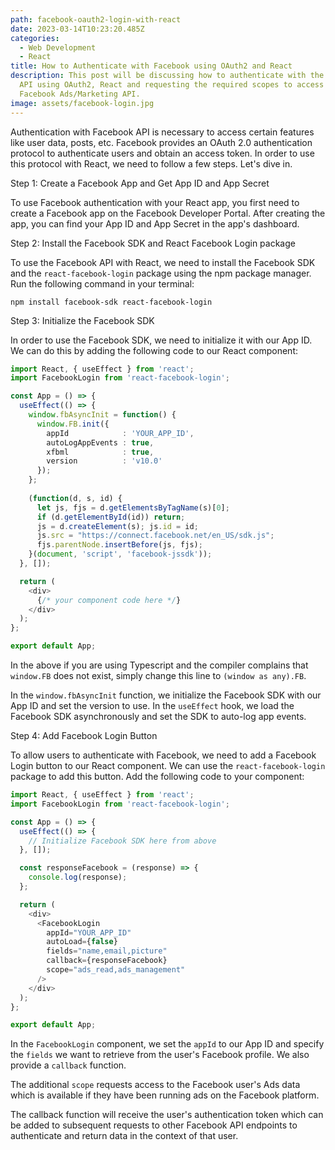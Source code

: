 ```yaml
---
path: facebook-oauth2-login-with-react
date: 2023-03-14T10:23:20.485Z
categories:
  - Web Development
  - React
title: How to Authenticate with Facebook using OAuth2 and React
description: This post will be discussing how to authenticate with the Facebook
  API using OAuth2, React and requesting the required scopes to access the
  Facebook Ads/Marketing API.
image: assets/facebook-login.jpg
---
```

Authentication with Facebook API is necessary to access certain features like user data, posts, etc. Facebook provides an OAuth 2.0 authentication protocol to authenticate users and obtain an access token. In order to use this protocol with React, we need to follow a few steps. Let's dive in.

Step 1: Create a Facebook App and Get App ID and App Secret

To use Facebook authentication with your React app, you first need to create a Facebook app on the Facebook Developer Portal. After creating the app, you can find your App ID and App Secret in the app's dashboard.

Step 2: Install the Facebook SDK and React Facebook Login package

To use the Facebook API with React, we need to install the Facebook SDK and the `react-facebook-login` package using the npm package manager. Run the following command in your terminal:

```
npm install facebook-sdk react-facebook-login
```

Step 3: Initialize the Facebook SDK

In order to use the Facebook SDK, we need to initialize it with our App ID. We can do this by adding the following code to our React component:

```typescript
import React, { useEffect } from 'react';
import FacebookLogin from 'react-facebook-login';

const App = () => {
  useEffect(() => {
    window.fbAsyncInit = function() {
      window.FB.init({
        appId            : 'YOUR_APP_ID',
        autoLogAppEvents : true,
        xfbml            : true,
        version          : 'v10.0'
      });
    };
 
    (function(d, s, id) {
      let js, fjs = d.getElementsByTagName(s)[0];
      if (d.getElementById(id)) return;
      js = d.createElement(s); js.id = id;
      js.src = "https://connect.facebook.net/en_US/sdk.js";
      fjs.parentNode.insertBefore(js, fjs);
    }(document, 'script', 'facebook-jssdk'));
  }, []);

  return (
    <div>
      {/* your component code here */}
    </div>
  );
};

export default App;
```

I﻿n the above if you are using Typescript and the compiler complains that `window.FB` does not exist, simply change this line to `(window as any).FB`.

In the `window.fbAsyncInit` function, we initialize the Facebook SDK with our App ID and set the version to use. In the `useEffect` hook, we load the Facebook SDK asynchronously and set the SDK to auto-log app events.

Step 4: Add Facebook Login Button

To allow users to authenticate with Facebook, we need to add a Facebook Login button to our React component. We can use the `react-facebook-login` package to add this button. Add the following code to your component:

```typescript
import React, { useEffect } from 'react';
import FacebookLogin from 'react-facebook-login';

const App = () => {
  useEffect(() => {
    // Initialize Facebook SDK here from above
  }, []);

  const responseFacebook = (response) => {
    console.log(response);
  };

  return (
    <div>
      <FacebookLogin
        appId="YOUR_APP_ID"
        autoLoad={false}
        fields="name,email,picture"
        callback={responseFacebook}
        scope="ads_read,ads_management"
      />
    </div>
  );
};

export default App;
```

In the `FacebookLogin` component, we set the `appId` to our App ID and specify the `fields` we want to retrieve from the user's Facebook profile. We also provide a `callback` function.

T﻿he additional `scope` requests access to the Facebook user's Ads data which is available if they have been running ads on the Facebook platform.

T﻿he callback function will receive the user's authentication token which can be added to subsequent requests to other Facebook API endpoints to authenticate and return data in the context of that user.